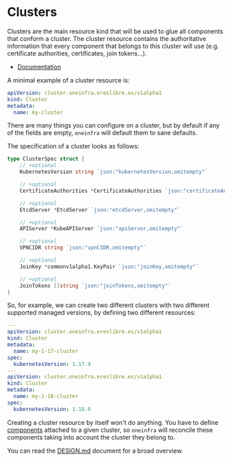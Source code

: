 # Clusters

Clusters are the main resource kind that will be used to glue all
components that conform a cluster. The cluster resource contains the
authoritative information that every component that belongs to this
cluster will use (e.g. certificate authorities, certificates, join
tokens...).

* [Documentation](https://pkg.go.dev/github.com/oneinfra/oneinfra/apis/cluster/v1alpha1?tab=doc#Cluster)

A minimal example of a cluster resource is:

```yaml
apiVersion: cluster.oneinfra.ereslibre.es/v1alpha1
kind: Cluster
metadata:
  name: my-cluster
```

There are many things you can configure on a cluster, but by default
if any of the fields are empty, `oneinfra` will default them to sane
defaults.

The specification of a cluster looks as follows:

```go
type ClusterSpec struct {
	// +optional
	KubernetesVersion string `json:"kubernetesVersion,omitempty"`

	// +optional
	CertificateAuthorities *CertificateAuthorities `json:"certificateAuthorities,omitempty"`

	// +optional
	EtcdServer *EtcdServer `json:"etcdServer,omitempty"`

	// +optional
	APIServer *KubeAPIServer `json:"apiServer,omitempty"`

	// +optional
	VPNCIDR string `json:"vpnCIDR,omitempty"`

	// +optional
	JoinKey *commonv1alpha1.KeyPair `json:"joinKey,omitempty"`

	// +optional
	JoinTokens []string `json:"joinTokens,omitempty"`
}
```

So, for example, we can create two different clusters with two
different supported managed versions, by defining two different
resources:

```yaml
---
apiVersion: cluster.oneinfra.ereslibre.es/v1alpha1
kind: Cluster
metadata:
  name: my-1-17-cluster
spec:
  kubernetesVersion: 1.17.4
---
apiVersion: cluster.oneinfra.ereslibre.es/v1alpha1
kind: Cluster
metadata:
  name: my-1-18-cluster
spec:
  kubernetesVersion: 1.18.0
```

Creating a cluster resource by itself won't do anything. You have to
define
[components](https://github.com/oneinfra/oneinfra/blob/master/docs/components.md)
attached to a given cluster, so `oneinfra` will reconcile these
components taking into account the cluster they belong to.

You can read the
[DESIGN.md](https://github.com/oneinfra/oneinfra/blob/master/docs/DESIGN.md)
document for a broad overview.
